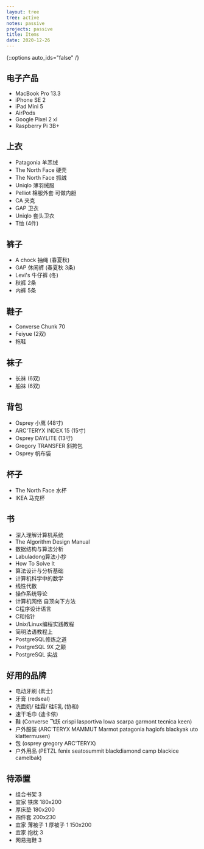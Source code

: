 ```yaml
---
layout: tree
tree: active
notes: passive
projects: passive
title: Items
date: 2020-12-26
---
```



{::options auto_ids="false" /}


## 电子产品
* MacBook Pro 13.3
* iPhone SE 2
* iPad Mini 5
* AirPods
* Google Pixel 2 xl
* Raspberry Pi 3B+

## 上衣
* Patagonia 羊羔绒
* The North Face 硬壳
* The North Face 抓绒
* Uniqlo 薄羽绒服
* Pelliot 棉服外套 可做内胆
* CA 夹克
* GAP 卫衣
* Uniqlo 套头卫衣
* T恤 (4件)

## 裤子
* A chock 抽绳 (春夏秋)
* GAP 休闲裤 (春夏秋 3条)
* Levi's 牛仔裤 (冬)
* 秋裤 2条
* 内裤 5条

## 鞋子
* Converse Chunk 70
* Feiyue (2双)
* 拖鞋

## 袜子
* 长袜 (6双)
* 船袜 (6双)

## 背包
* Osprey 小鹰 (48寸)
* ARC'TERYX INDEX 15 (15寸)
* Osprey DAYLITE (13寸)
* Gregory TRANSFER 斜挎包
* Osprey 帆布袋

## 杯子
* The North Face 水杯
* IKEA 马克杯

## 书
* 深入理解计算机系统
* The Algorithm Design Manual
* 数据结构与算法分析
* Labuladong算法小抄
* How To Solve It
* 算法设计与分析基础
* 计算机科学中的数学
* 线性代数
* 操作系统导论
* 计算机网络 自顶向下方法
* C程序设计语言
* C和指针
* Unix/Linux编程实践教程
* 简明法语教程上
* PostgreSQL修炼之道
* PostgreSQL 9X 之颠
* PostgreSQL 实战

## 好用的品牌
* 电动牙刷 (素士)
* 牙膏 (redseal)
* 洗面奶/ 硅霜/ 硅E乳 (协和)
* 速干毛巾 (迪卡侬)
* 鞋 (Converse 飞跃 crispi lasportiva lowa scarpa garmont tecnica keen)
* 户外服装 (ARC'TERYX MAMMUT Marmot patagonia haglofs blackyak uto klattermusen)
* 包 (osprey gregory ARC'TERYX)
* 户外用品 (PETZL fenix seatosummit blackdiamond camp blackice camelbak)

## 待添置
* 组合书架 3
* 宜家 铁床 180x200
* 厚床垫 180x200
* 四件套 200x230
* 宜家 薄被子 1 厚被子 1 150x200
* 宜家 抱枕 3
* 网易拖鞋 3

